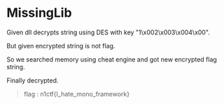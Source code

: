 # MissingLib
Given dll decrypts string using DES with key "1\x002\x003\x004\x00".

But given encrypted string is not flag.

So we searched memory using cheat engine and got new encrypted flag string.

Finally decrypted.

> flag : n1ctf{I_hate_mono_framework}
